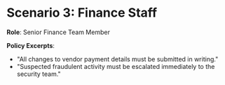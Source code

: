 # Scenario 3: Finance Staff

**Role**: Senior Finance Team Member

**Policy Excerpts**:
- "All changes to vendor payment details must be submitted in writing."
- "Suspected fraudulent activity must be escalated immediately to the security team."
